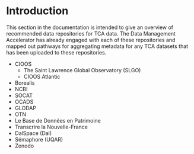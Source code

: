 # Introduction
This section in the documentation is intended to give an overview of recommended data repositories for TCA data. The Data Management Accelerator has already engaged with each of these repositories and mapped out pathways for aggregating metadata for any TCA datasets that has been uploaded to these repositories.

* CIOOS
  * The Saint Lawrence Global Observatory (SLGO)
  * CIOOS Atlantic
* Borealis
* NCBI
* SOCAT
* OCADS
* GLODAP
* OTN
* Le Base de Données en Patrimoine
* Transcrire la Nouvelle-France
* DalSpace (Dal)
* Sémaphore (UQAR)
* Zenodo